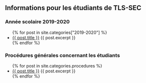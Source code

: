 ## Informations pour les étudiants de TLS-SEC

### Année scolaire 2019-2020
<ul>
{% for post in site.categories["2019-2020"] %}
<li>
  <a href="{{ post.url }}">{{ post.title }}</a>
  {{ post.excerpt }}
</li>
{% endfor %}
</ul>

### Procédures générales concernant les étudiants
<ul>
{% for post in site.categories.procedures %}
<li>
  <a href="{{ post.url }}">{{ post.title }}</a>
  {{ post.excerpt }}
</li>
{% endfor %}
</ul>
